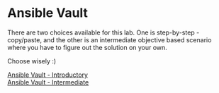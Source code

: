 # Ansible Vault

There are two choices available for this lab. One is step-by-step - copy/paste, and the other is an intermediate objective based scenario where you have to figure out the solution on your own.

Choose wisely :) 

[Ansible Vault - Introductory](vault_intro.md)   
[Ansible Vault - Intermediate](vault_intermediate.md)

